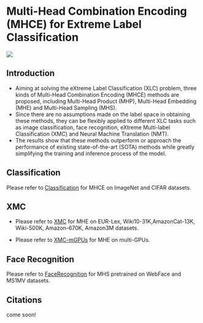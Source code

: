 # Multi-Head Combination Encoding (MHCE) for Extreme Label Classification

<img src="https://github.com/liangdaojun/MHCE/blob/main/Images/MHCE.jpg">

## Introduction

- Aiming at solving the eXtreme Label Classification (XLC) problem, three kinds of Multi-Head Combination Encoding (MHCE) methods are proposed, including Multi-Head Product (MHP), Multi-Head Embedding (MHE) and Multi-Head Sampling (MHS). 
- Since there are no assumptions made on the label space in obtaining these methods, they can be flexibly applied to different XLC tasks such as image classification, face recognition, eXtreme Multi-label Classification (XMC) and Neural Machine Translation (NMT). 
- The results show that these methods outperform or approach the performance of existing state-of-the-art (SOTA) methods while greatly simplifying the training and inference process of the model.



## Classification

Please refer to [Classification](https://github.com/liangdaojun/MHCE/tree/main/Classification) for MHCE on ImageNet and CIFAR datasets.

## XMC

- Please refer to [XMC](https://github.com/liangdaojun/MHCE/tree/main/XMC) for MHE on EUR-Lex, Wiki10-31K,AmazonCat-13K, Wiki-500K, Amazon-670K, Amazon3M datasets.

- Please refer to [XMC-mGPUs](https://github.com/liangdaojun/MHCE/tree/main/XMC-mGPUs) for MHE on multi-GPUs.

## Face Recognition

Please refer to [FaceRecognition](https://github.com/liangdaojun/MHCE/tree/main/FaceRecognition) for MHS pretrained on WebFace and MS1MV datasets.


## Citations
come soon!
<!--
```
@inproceedings{deng2019arcface,
  title={Arcface: Additive angular margin loss for deep face recognition},
  author={Deng, Jiankang and Guo, Jia and Xue, Niannan and Zafeiriou, Stefanos},
  booktitle={Proceedings of the IEEE Conference on Computer Vision and Pattern Recognition},
  pages={4690--4699},
  year={2019}
}

```
-->
